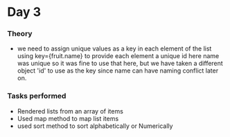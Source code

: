 # Day 3

### Theory

- we need to assign unique values as a key in each element of the list using key={fruit.name} to provide each element a unique id here name was unique so it was fine to use that here, but we have taken a different object 'id' to use as the key since name can have naming conflict later on.

### Tasks performed

- Rendered lists from an array of items
- Used map method to map list items
- used sort method to sort alphabetically or Numerically
